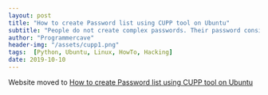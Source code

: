 ```yaml
---
layout: post
title: "How to create Password list using CUPP tool on Ubuntu"
subtitle: "People do not create complex passwords. Their password consists of their name or surname, date of birth, favourite football team etc, so they can remember it easily. There are many tools which create password list using these parameters. Here we are going to discuss about one such tool CUPP and how to create password lists using it."
author: "Programmercave"
header-img: "/assets/cupp1.png"
tags:  [Python, Ubuntu, Linux, HowTo, Hacking]
date: 2019-10-10
---
```


Website moved to [How to create Password list using CUPP tool on Ubuntu](https://programmercave.com/blog/2019/10/10/How-to-create-Password-list-using-CUPP-tool-on-ubuntu)